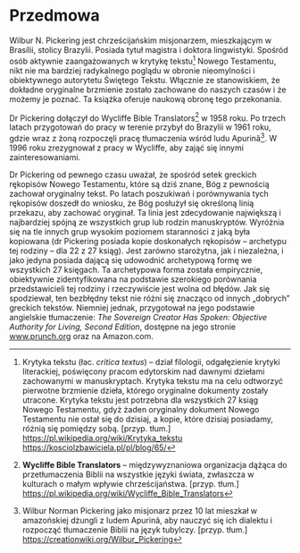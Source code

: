 # Przedmowa
Wilbur N. Pickering jest chrześcijańskim misjonarzem, mieszkającym w Brasílii, stolicy Brazylii.
Posiada tytuł magistra i doktora lingwistyki. Spośród osób aktywnie zaangażowanych w krytykę tekstu[^1] Nowego Testamentu, nikt nie ma bardziej radykalnego poglądu w obronie nieomylności i obiektywnego autorytetu Świętego Tekstu. Włącznie ze stanowiskiem, że dokładne oryginalne brzmienie zostało zachowane do naszych czasów i że możemy je poznać. Ta książka oferuje naukową obronę tego przekonania.

Dr Pickering dołączył do Wycliffe Bible Translators[^2] w 1958 roku. Po trzech latach przygotowań do pracy w terenie przybył do Brazylii w 1961 roku, gdzie wraz z żoną rozpoczęli pracę tłumaczenia wśród ludu Apurinã[^3]. W 1996 roku zrezygnował z pracy w Wycliffe, aby zająć się innymi zainteresowaniami.

Dr Pickering od pewnego czasu uważał, że spośród setek greckich rękopisów Nowego Testamentu, które są dziś znane, Bóg z pewnością zachował oryginalny tekst. Po latach poszukiwań i porównywania tych rękopisów doszedł do wniosku, że Bóg posłużył się określoną linią przekazu, aby zachować oryginał. Ta linia jest zdecydowanie największą i najbardziej spójną ze wszystkich grup lub rodzin manuskryptów. Wyróżnia się na tle innych grup wysokim poziomem staranności z jaką była kopiowana (dr Pickering posiada kopie doskonałych rękopisów – archetypu tej rodziny – dla 22 z 27 ksiąg). Jest zarówno starożytna, jak i niezależna, i jako jedyna posiada dającą się udowodnić archetypową formę we wszystkich 27 księgach. Ta archetypowa forma została empirycznie, obiektywnie zidentyfikowana na podstawie szerokiego porównania przedstawicieli tej rodziny i rzeczywiście jest wolna od błędów. Jak się spodziewał, ten bezbłędny tekst nie różni się znacząco od innych „dobrych” greckich tekstów. Niemniej jednak, przygotował na jego podstawie angielskie tłumaczenie: _The Sovereign Creator Has Spoken: Objective Authority for Living, Second Edition_, dostępne na jego stronie www.prunch.org oraz na Amazon.com.

[^1]: Krytyka tekstu (łac. _critica textus_) – dział filologii, odgałęzienie krytyki literackiej, poświęcony pracom edytorskim nad dawnymi dziełami zachowanymi w manuskryptach.
Krytyka tekstu ma na celu odtworzyć pierwotne brzmienie dzieła, którego oryginalne dokumenty zostały utracone. Krytyka tekstu jest potrzebna dla wszystkich 27 ksiąg Nowego Testamentu, gdyż żaden oryginalny dokument Nowego Testamentu nie ostał się do dzisiaj, a kopie, które dzisiaj posiadamy, różnią się pomiędzy sobą. [przyp. tłum.]  
https://pl.wikipedia.org/wiki/Krytyka_tekstu  
https://kosciolzbawiciela.pl/pl/blog/65/


[^2]: **Wycliffe Bible Translators** – międzywyznaniowa organizacja dążąca do przetłumaczenia Biblii na wszystkie języki świata, zwłaszcza w kulturach o małym wpływie chrześcijaństwa. [przyp. tłum.]  
https://pl.wikipedia.org/wiki/Wycliffe_Bible_Translators

[^3]: Wilbur Norman Pickering jako misjonarz przez 10 lat mieszkał w amazońskiej dżungli z ludem Apurinã, aby nauczyć się ich dialektu i rozpocząć tłumaczenie Biblii na język tubylczy. [przyp. tłum.]  
https://creationwiki.org/Wilbur_Pickering